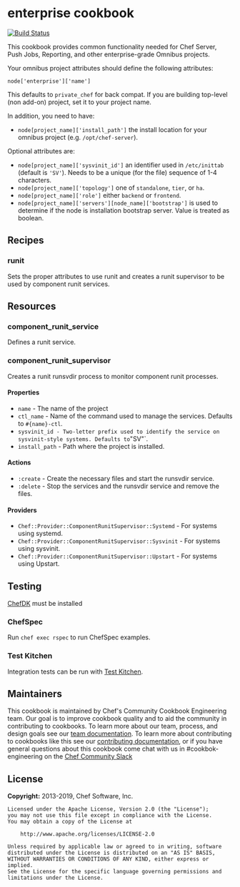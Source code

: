 # enterprise cookbook

[![Build Status](https://travis-ci.org/chef-cookbooks/enterprise-chef-common.svg?branch=master)](http://travis-ci.org/chef-cookbooks/enterprise-chef-common)

This cookbook provides common functionality needed for Chef Server, Push Jobs, Reporting, and other enterprise-grade Omnibus projects.

Your omnibus project attributes should define the following attributes:

```
node['enterprise']['name']
```

This defaults to `private_chef` for back compat. If you are building top-level (non add-on) project, set it to your project name.

In addition, you need to have:

- `node[project_name]['install_path']` the install location for your omnibus project (e.g. `/opt/chef-server`).

Optional attributes are:

- `node[project_name]['sysvinit_id']` an identifier used in `/etc/inittab` (default is `'SV'`). Needs to be a unique (for the file) sequence of 1-4 characters.
- `node[project_name]['topology']` one of `standalone`, `tier`, or `ha`.
- `node[project_name]['role']` either `backend` or `frontend`.
- `node[project_name]['servers'][node_name]['bootstrap']` is used to determine if the node is installation bootstrap server. Value is treated as boolean.

## Recipes

### runit

Sets the proper attributes to use runit and creates a runit supervisor to be used by component runit services.

## Resources

### component_runit_service

Defines a runit service.

### component_runit_supervisor

Creates a runit runsvdir process to monitor component runit processes.

#### Properties

- `name` - The name of the project
- `ctl_name` - Name of the command used to manage the services. Defaults to `#{name}-ctl`.
- `sysvinit_id - Two-letter prefix used to identify the service on sysvinit-style systems. Defaults to`"SV"`.
- `install_path` - Path where the project is installed.

#### Actions

- `:create` - Create the necessary files and start the runsvdir service.
- `:delete` - Stop the services and the runsvdir service and remove the files.

#### Providers

- `Chef::Provider::ComponentRunitSupervisor::Systemd` - For systems using systemd.
- `Chef::Provider::ComponentRunitSupervisor::Sysvinit` - For systems using sysvinit.
- `Chef::Provider::ComponentRunitSupervisor::Upstart` - For systems using Upstart.

## Testing

[ChefDK](https://downloads.chef.io/chefdk) must be installed

### ChefSpec

Run `chef exec rspec` to run ChefSpec examples.

### Test Kitchen

Integration tests can be run with [Test Kitchen](https://kitchen.ci/).

## Maintainers

This cookbook is maintained by Chef's Community Cookbook Engineering team. Our goal is to improve cookbook quality and to aid the community in contributing to cookbooks. To learn more about our team, process, and design goals see our [team documentation](https://github.com/chef-cookbooks/community_cookbook_documentation/blob/master/COOKBOOK_TEAM.MD). To learn more about contributing to cookbooks like this see our [contributing documentation](https://github.com/chef-cookbooks/community_cookbook_documentation/blob/master/CONTRIBUTING.MD), or if you have general questions about this cookbook come chat with us in #cookbok-engineering on the [Chef Community Slack](http://community-slack.chef.io/)

## License

**Copyright:** 2013-2019, Chef Software, Inc.

```
Licensed under the Apache License, Version 2.0 (the "License");
you may not use this file except in compliance with the License.
You may obtain a copy of the License at

    http://www.apache.org/licenses/LICENSE-2.0

Unless required by applicable law or agreed to in writing, software
distributed under the License is distributed on an "AS IS" BASIS,
WITHOUT WARRANTIES OR CONDITIONS OF ANY KIND, either express or implied.
See the License for the specific language governing permissions and
limitations under the License.
```
